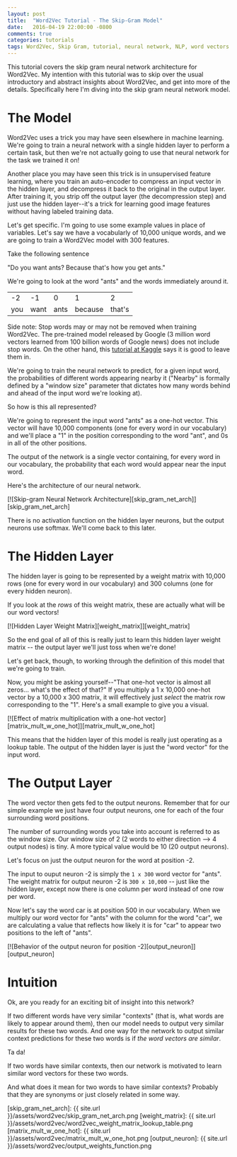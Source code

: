 ```yaml
---
layout: post
title:  "Word2Vec Tutorial - The Skip-Gram Model"
date:   2016-04-19 22:00:00 -0800
comments: true
categories: tutorials
tags: Word2Vec, Skip Gram, tutorial, neural network, NLP, word vectors
---
```


This tutorial covers the skip gram neural network architecture for Word2Vec. My intention with this tutorial was to skip over the usual introductory and abstract insights about Word2Vec, and get into more of the details. Specifically here I'm diving into the skip gram neural network model.

The Model
=========

Word2Vec uses a trick you may have seen elsewhere in machine learning. We're going to train a neural network with a single hidden layer to perform a certain task, but then we're not actually going to use that neural network for the task we trained it on!

<div class="message">
Another place you may have seen this trick is in unsupervised feature learning, where you train an auto-encoder to compress an input vector in the hidden layer, and decompress it back to the original in the output layer. After training it, you strip off the output layer (the decompression step) and just use the hidden layer--it's a trick for learning good image features without having labeled training data.
</div>

Let's get specific. I'm going to use some example values in place of variables. Let's say we have a vocabularly of 10,000 unique words, and we are going to train a Word2Vec model with 300 features.

Take the following sentence

"Do you want ants? Because that's how you get ants."

We're going to look at the word "ants" and the words immediately around it.

<table>
<tr><td>-2</td><td>-1</td><td>0</td><td>1</td><td>2</td></tr>
<tr><td>you</td><td>want</td><td>ants</td><td>because</td><td>that's</td></tr>
</table>

Side note: Stop words may or may not be removed when training Word2Vec. The pre-trained model released by Google (3 million word vectors learned from 100 billion words of Google news) does not include stop words. On the other hand, this [tutorial at Kaggle](https://www.kaggle.com/c/word2vec-nlp-tutorial/details/part-2-word-vectors "Kaggle tutorial on Word2Vec") says it is good to leave them in.

We're going to train the neural network to predict, for a given input word, the probabilities of different words appearing nearby it ("Nearby" is formally defined by a "window size" parameter that dictates how many words behind and ahead of the input word we're looking at).  

So how is this all represented?

We're going to represent the input word "ants" as a one-hot vector. This vector will have 10,000 components (one for every word in our vocabulary) and we'll place a "1" in the position corresponding to the word "ant", and 0s in all of the other positions.

The output of the network is a single vector containing, for every word in our vocabulary, the probability that each word would appear near the input word. 

Here's the architecture of our neural network.

[![Skip-gram Neural Network Architecture][skip_gram_net_arch]][skip_gram_net_arch]

There is no activation function on the hidden layer neurons, but the output neurons use softmax. We'll come back to this later.

The Hidden Layer
================

The hidden layer is going to be represented by a weight matrix with 10,000 rows (one for every word in our vocabulary) and 300 columns (one for every hidden neuron).

If you look at the *rows* of this weight matrix, these are actually what will be our word vectors!

[![Hidden Layer Weight Matrix][weight_matrix]][weight_matrix]

So the end goal of all of this is really just to learn this hidden layer weight matrix -- the output layer we'll just toss when we're done!

Let's get back, though, to working through the definition of this model that we're going to train.

Now, you might be asking yourself--"That one-hot vector is almost all zeros... what's the effect of that?" If you multiply a 1 x 10,000 one-hot vector by a 10,000 x 300 matrix, it will effectively just *select* the matrix row corresponding to the "1". Here's a small example to give you a visual.

[![Effect of matrix multiplication with a one-hot vector][matrix_mult_w_one_hot]][matrix_mult_w_one_hot]

This means that the hidden layer of this model is really just operating as a lookup table. The output of the hidden layer is just the "word vector" for the input word.

The Output Layer
================

The word vector then gets fed to the output neurons. Remember that for our simple example we just have four output neurons, one for each of the four surrounding word positions.

<div class="message">
The number of surrounding words you take into account is referred to as the window size. Our window size of 2 (2 words to either direction --> 4 output nodes) is tiny. A more typical value would be 10 (20 output neurons).
</div>

Let's focus on just the output neuron for the word at position -2.

The input to ouput neuron -2 is simply the `1 x 300` word vector for "ants". The weight matrix for output neuron -2 is `300 x 10,000` -- just like the hidden layer, except now there is one column per word instead of one row per word. 

Now let's say the word car is at position 500 in our vocabulary. When we multiply our word vector for "ants" with the column for the word "car", we are calculating a value that reflects how likely it is for "car" to appear two positions to the left of "ants".

[![Behavior of the output neuron for position -2][output_neuron]][output_neuron]

Intuition
=========
Ok, are you ready for an exciting bit of insight into this network? 

If two different words have very similar "contexts" (that is, what words are likely to appear around them), then our model needs to output very similar results for these two words. And one way for the network to output similar context predictions for these two words is if *the word vectors are similar*. 

Ta da! 

If two words have similar contexts, then our network is motivated to learn similar word vectors for these two words.

And what does it mean for two words to have similar contexts? Probably that they are synonyms or just closely related in some way.

[skip_gram_net_arch]: {{ site.url }}/assets/word2vec/skip_gram_net_arch.png
[weight_matrix]: {{ site.url }}/assets/word2vec/word2vec_weight_matrix_lookup_table.png
[matrix_mult_w_one_hot]: {{ site.url }}/assets/word2vec/matrix_mult_w_one_hot.png
[output_neuron]: {{ site.url }}/assets/word2vec/output_weights_function.png
